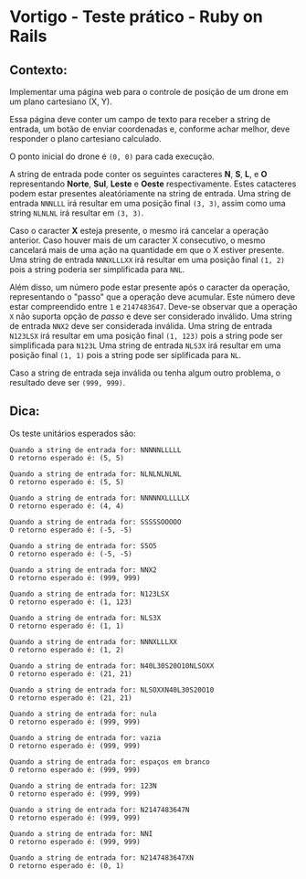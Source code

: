 # Vortigo - Teste prático - Ruby on Rails

## Contexto:

Implementar uma página web para o controle de posição de um drone em um plano cartesiano (X, Y).

Essa página deve conter um campo de texto para receber a string de entrada, um botão de enviar coordenadas e, conforme achar melhor, deve responder o plano cartesiano calculado.

O ponto inicial do drone é `(0, 0)` para cada execução.

A string de entrada pode conter os seguintes caracteres **N**, **S**, **L**, e **O** representando **Norte**, **Sul**, **Leste** e **Oeste** respectivamente.
Estes catacteres podem estar presentes aleatóriamente na string de entrada.
Uma string de entrada `NNNLLL` irá resultar em uma posição final `(3, 3)`, assim como uma string `NLNLNL` irá resultar em `(3, 3)`.

Caso o caracter **X** esteja presente, o mesmo irá cancelar a operação anterior. 
Caso houver mais de um caracter X consecutivo, o mesmo cancelará mais de uma ação na quantidade em que o X estiver presente.
Uma string de entrada `NNNXLLLXX` irá resultar em uma posição final `(1, 2)` pois a string poderia ser simplificada para `NNL`.

Além disso, um número pode estar presente após o caracter da operação, representando o "passo" que a operação deve acumular.
Este número deve estar compreendido entre `1` e `2147483647`.
Deve-se observar que a operação `X` não suporta opção de *passo* e deve ser considerado inválido. Uma string de entrada `NNX2` deve ser considerada inválida.
Uma string de entrada `N123LSX` irá resultar em uma posição final `(1, 123)` pois a string pode ser simplificada para `N123L`
Uma string de entrada `NLS3X` irá resultar em uma posição final `(1, 1)` pois a string pode ser siplificada para `NL`.

Caso a string de entrada seja inválida ou tenha algum outro problema, o resultado deve ser `(999, 999)`.

## Dica:

Os teste unitários esperados são:
```
Quando a string de entrada for: NNNNNLLLLL
O retorno esperado é: (5, 5)

Quando a string de entrada for: NLNLNLNLNL
O retorno esperado é: (5, 5)

Quando a string de entrada for: NNNNNXLLLLLX
O retorno esperado é: (4, 4)

Quando a string de entrada for: SSSSSOOOOO
O retorno esperado é: (-5, -5)

Quando a string de entrada for: S5O5
O retorno esperado é: (-5, -5)

Quando a string de entrada for: NNX2
O retorno esperado é: (999, 999)

Quando a string de entrada for: N123LSX
O retorno esperado é: (1, 123)

Quando a string de entrada for: NLS3X
O retorno esperado é: (1, 1)

Quando a string de entrada for: NNNXLLLXX
O retorno esperado é: (1, 2)

Quando a string de entrada for: N40L30S20O10NLSOXX
O retorno esperado é: (21, 21)

Quando a string de entrada for: NLSOXXN40L30S20O10
O retorno esperado é: (21, 21)

Quando a string de entrada for: nula
O retorno esperado é: (999, 999)

Quando a string de entrada for: vazia
O retorno esperado é: (999, 999)

Quando a string de entrada for: espaços em branco
O retorno esperado é: (999, 999)

Quando a string de entrada for: 123N
O retorno esperado é: (999, 999)

Quando a string de entrada for: N2147483647N
O retorno esperado é: (999, 999)

Quando a string de entrada for: NNI
O retorno esperado é: (999, 999)

Quando a string de entrada for: N2147483647XN
O retorno esperado é: (0, 1)
```